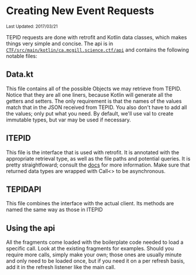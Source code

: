 # Creating New Event Requests

<sub>Last Updated: 2017/03/21</sub>

TEPID requests are done with retrofit and Kotlin data classes, which makes things very simple and concise.
The api is in [`CTF/src/main/kotlin/ca.mcgill.science.ctf/api`](https://github.com/CTFMcGill/CTF-Android/tree/master/CTF/src/main/kotlin/ca/mcgill/science/ctf/api) and contains the following notable files:

## Data.kt

This file contains all of the possible Objects we may retrieve from TEPID. Notice that they are all one liners, because Kotlin will generate all the getters and setters. The only requirement is that the names of the values match that in the JSON received from TEPID. You also don't have to add all the values; only put what you need. By default, we'll use val to create immutable types, but var may be used if necessary.

## ITEPID

This file is the interface that is used with retrofit. It is annotated with the appropriate retrieval type, as well as the file paths and potential queries. It is pretty straightfoward; consult the [docs](http://square.github.io/retrofit/) for more information. Make sure that returned data types are wrapped with Call<> to be asynchronous.

## TEPIDAPI

This file combines the interface with the actual client. Its methods are named the same way as those in ITEPID

## Using the api

All the fragments come loaded with the boilerplate code needed to load a specific call. Look at the existing fragments for examples. Should you require more calls, simply make your own; those ones are usually minute and only need to be loaded once, but if you need it on a per refresh basis, add it in the refresh listener like the main call.
